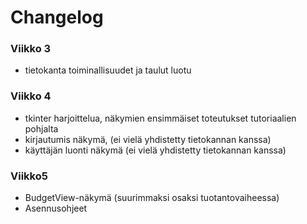 # Changelog

### Viikko 3
- tietokanta toiminallisuudet ja taulut luotu

### Viikko 4
- tkinter harjoittelua, näkymien ensimmäiset toteutukset tutoriaalien pohjalta
- kirjautumis näkymä, (ei vielä yhdistetty tietokannan kanssa)
- käyttäjän luonti näkymä (ei vielä yhdistetty tietokannan kanssa)

### Viikko5
- BudgetView-näkymä (suurimmaksi osaksi tuotantovaiheessa)
- Asennusohjeet

